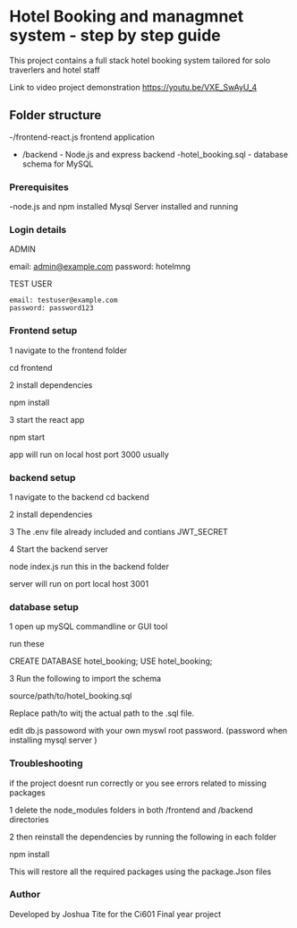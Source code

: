 # Hotel Booking and managmnet system - step by step guide

This project contains a full stack hotel booking system tailored for solo traverlers and hotel staff

Link to video project demonstration https://youtu.be/VXE_SwAyU_4



## Folder structure

-/frontend-react.js frontend application
- /backend - Node.js and express backend
-hotel_booking.sql - database schema for MySQL


### Prerequisites

-node.js and npm installed
Mysql Server installed and running


### Login details 

ADMIN


  email: admin@example.com
  password: hotelmng


TEST USER


    email: testuser@example.com
    password: password123



### Frontend setup

1 navigate to the frontend folder

cd frontend

2 install dependencies

npm install

3 start the react app

npm start

app will run on local host port 3000 usually

### backend setup

1 navigate to the backend
cd backend

2 install dependencies

3 The .env file already included and contians JWT_SECRET

4 Start  the backend server


node index.js run this in the backend folder




server will run on port local host 3001



### database setup

1 open up mySQL commandline or GUI tool

run these

CREATE DATABASE hotel_booking;
USE hotel_booking;

3 Run the following to import the schema

source/path/to/hotel_booking.sql

Replace path/to witj the actual path to the .sql file.

edit db.js passoword with your own myswl root password. (password when installing mysql server )

### Troubleshooting

if the project doesnt run correctly or you see errors related to missing packages

1 delete the node_modules folders in both /frontend and /backend directories

2 then reinstall the dependencies by running the following in each folder

npm install

This will restore all the required packages using the package.Json files




### Author

Developed by Joshua Tite for the Ci601 Final year project
